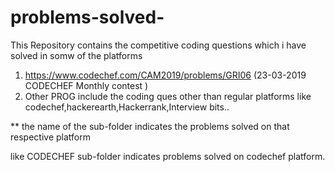 # problems-solved-

This Repository contains the competitive coding questions which i have solved in somw of the platforms 


1) https://www.codechef.com/CAM2019/problems/GRI06  (23-03-2019 CODECHEF Monthly contest )
2) Other PROG   include the  coding ques other than regular platforms like codechef,hackerearth,Hackerrank,Interview bits..



** the name of the sub-folder indicates the problems solved on that respective platform

like CODECHEF sub-folder indicates problems solved on codechef platform.
